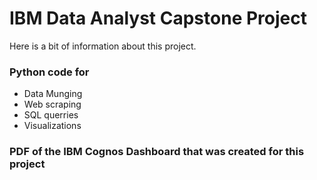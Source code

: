 # IBM Data Analyst Capstone Project
Here is a bit of information about this project.

### Python code for 
- Data Munging
- Web scraping
- SQL querries
- Visualizations

### PDF of the IBM Cognos Dashboard that was created for this project

